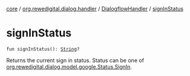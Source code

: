 [core](../../index.md) / [org.rewedigital.dialog.handler](../index.md) / [DialogflowHandler](index.md) / [signInStatus](./sign-in-status.md)

# signInStatus

`fun signInStatus(): `[`String`](https://kotlinlang.org/api/latest/jvm/stdlib/kotlin/-string/index.html)`?`

Returns the current sign in status.
Status can be one of [org.rewedigital.dialog.model.google.Status.SignIn](../../org.rewedigital.dialog.model.google/-status/-sign-in/index.md).

